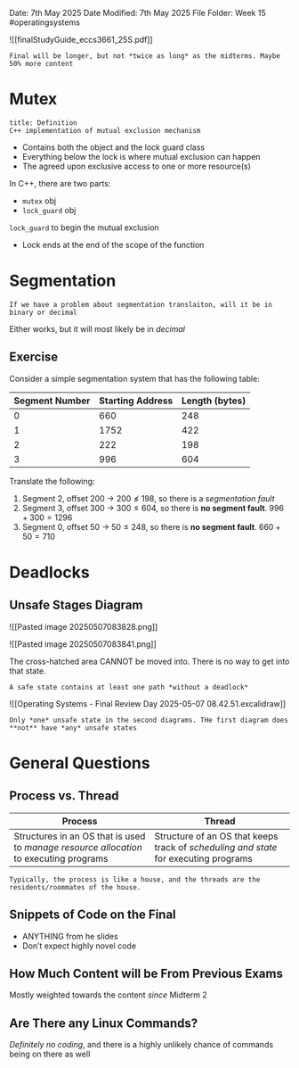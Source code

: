 Date: 7th May 2025
Date Modified: 7th May 2025
File Folder: Week 15
#operatingsystems

![[finalStudyGuide_eccs3661_25S.pdf]]

```ad-note
Final will be longer, but not *twice as long* as the midterms. Maybe 50% more content
```
# Mutex

```ad-summary
title: Definition
C++ implementation of mutual exclusion mechanism
```

- Contains both the object and the lock guard class
- Everything below the lock is where mutual exclusion can happen
- The agreed upon exclusive access to one or more resource(s)

In C++, there are two parts:
- `mutex` obj
- `lock_guard` obj

`lock_guard` to begin the mutual exclusion
- Lock ends at the end of the scope of the function


# Segmentation

```ad-question
If we have a problem about segmentation translaiton, will it be in binary or decimal
```

Either works, but it will most likely be in *decimal*

## Exercise

Consider a simple segmentation system that has the following table:


| Segment Number | Starting Address | Length (bytes) |
| -------------- | ---------------- | -------------- |
| 0              | 660              | 248            |
| 1              | 1752             | 422            |
| 2              | 222              | 198            |
| 3              | 996              | 604            |

Translate the following:
1. Segment 2, offset 200 → $200 \not \le 198$, so there is a *segmentation fault*
2. Segment 3, offset 300 → $300 \le 604$, so there is **no segment fault**. $996 + 300 = 1296$
3. Segment 0, offset 50 → $50 \leq 248$, so there is **no segment fault**. $660+50=710$

# Deadlocks

## Unsafe Stages Diagram

![[Pasted image 20250507083828.png]]

![[Pasted image 20250507083841.png]]

The cross-hatched area CANNOT be moved into. There is no way to get into that state.

```ad-important
A safe state contains at least one path *without a deadlock*
```

![[Operating Systems - Final Review Day 2025-05-07 08.42.51.excalidraw]]

```ad-note
Only *one* unsafe state in the second diagrams. THe first diagram does **not** have *any* unsafe states
```

# General Questions

## Process vs. Thread

| Process                                                                                | Thread                                                                               |
| -------------------------------------------------------------------------------------- | ------------------------------------------------------------------------------------ |
| Structures in an OS that is used to *manage resource allocation* to executing programs | Structure of an OS that keeps track of *scheduling and state* for executing programs |

```ad-note
Typically, the process is like a house, and the threads are the residents/roommates of the house.
```
## Snippets of Code on the Final

- ANYTHING from he slides
- Don’t expect highly novel code

## How Much Content will be From Previous Exams

Mostly weighted towards the content *since* Midterm 2

## Are There any Linux Commands?

*Definitely no coding*, and there is a highly unlikely chance of commands being on there as well